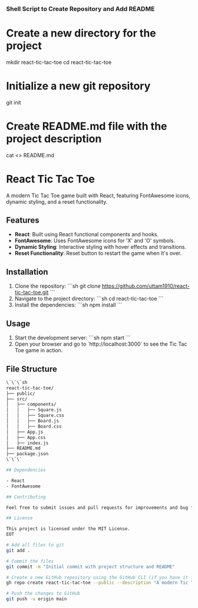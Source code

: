 
### Shell Script to Create Repository and Add README


# Create a new directory for the project
mkdir react-tic-tac-toe
cd react-tic-tac-toe

# Initialize a new git repository
git init

# Create README.md file with the project description
cat <<EOT >> README.md
# React Tic Tac Toe

A modern Tic Tac Toe game built with React, featuring FontAwesome icons, dynamic styling, and a reset functionality.

## Features

- **React**: Built using React functional components and hooks.
- **FontAwesome**: Uses FontAwesome icons for 'X' and 'O' symbols.
- **Dynamic Styling**: Interactive styling with hover effects and transitions.
- **Reset Functionality**: Reset button to restart the game when it's over.

## Installation

1. Clone the repository:
   \`\`\`sh
   git clone https://github.com/uttam1910/react-tic-tac-toe.git
   \`\`\`
2. Navigate to the project directory:
   \`\`\`sh
   cd react-tic-tac-toe
   \`\`\`
3. Install the dependencies:
   \`\`\`sh
   npm install
   \`\`\`

## Usage

1. Start the development server:
   \`\`\`sh
   npm start
   \`\`\`
2. Open your browser and go to \`http://localhost:3000\` to see the Tic Tac Toe game in action.

## File Structure
```sh
\`\`\`sh
react-tic-tac-toe/
├── public/
├── src/
│   ├── components/
│   │   ├── Square.js
│   │   ├── Square.css
│   │   ├── Board.js
│   │   ├── Board.css
│   ├── App.js
│   ├── App.css
│   ├── index.js
├── README.md
├── package.json
\`\`\`

## Dependencies

- React
- FontAwesome

## Contributing

Feel free to submit issues and pull requests for improvements and bug fixes.

## License

This project is licensed under the MIT License.
EOT

# Add all files to git
git add .

# Commit the files
git commit -m "Initial commit with project structure and README"

# Create a new GitHub repository using the GitHub CLI (if you have it installed)
gh repo create react-tic-tac-toe --public --description "A modern Tic Tac Toe game built with React, featuring FontAwesome icons, dynamic styling, and a reset functionality."

# Push the changes to GitHub
git push -u origin main

